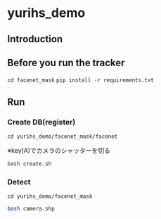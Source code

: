 # yurihs_demo

## Introduction

## Before you run the tracker

`cd facenet_mask`
`pip install -r requirements.txt`

## Run

### Create DB(register)
`cd yurihs_demo/facenet_mask/facenet`

※key(A)でカメラのシャッターを切る
```bash
bash create.sh
```

### Detect
`cd yurihs_demo/facenet_mask`
```bash
bash camera.shp
```
